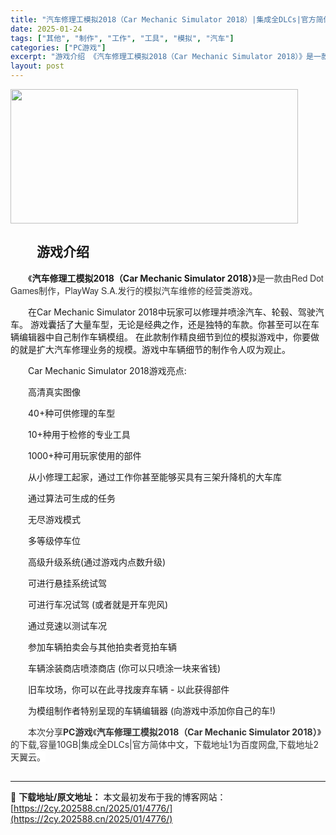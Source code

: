 ```yaml
---
title: "汽车修理工模拟2018（Car Mechanic Simulator 2018）|集成全DLCs|官方简体中文|百度网盘/天翼云"
date: 2025-01-24
tags: ["其他", "制作", "工作", "工具", "模拟", "汽车"]
categories: ["PC游戏"]
excerpt: "游戏介绍 《汽车修理工模拟2018（Car Mechanic Simulator 2018）》是一款由Red Dot Games制作，PlayWay S.A.发行的模拟汽车维修的经营类游戏。 在Car Mechanic Simulator 2018中玩家可以修理并喷涂汽车、轮毂、驾驶汽车。 游戏囊括&hellip;"
layout: post
---
```


<img src="https://2cy.202588.cn/wp-content/uploads/2025/01/202501251734363.webp" alt="" width="460" height="215" class="aligncenter size-full wp-image-5004" />
<h2 style="white-space: normal; text-indent: 2em;">游戏介绍</h2>
<p style="white-space: normal; text-indent: 2em;"><span style="background-color: #ffffff;">《<strong>汽车修理工模拟2018（Car Mechanic Simulator 2018）</strong>》<span style="color: #333333; font-family: 'Helvetica Neue', Helvetica, Arial, 'PingFang SC', 'Hiragino Sans GB', 'Microsoft YaHei', 'WenQuanYi Micro Hei', sans-serif; text-indent: 28px; background-color: #ffffff;">是一款由Red Dot Games制作，PlayWay S.A.发行的模拟汽车维修的经营类游戏。</span></span></p>
<p style="white-space: normal; text-indent: 2em;">在Car Mechanic Simulator 2018中玩家可以修理并喷涂汽车、轮毂、驾驶汽车。 游戏囊括了大量车型，无论是经典之作，还是独特的车款。你甚至可以在车辆编辑器中自己制作车辆模组。 在此款制作精良细节到位的模拟游戏中，你要做的就是扩大汽车修理业务的规模。游戏中车辆细节的制作令人叹为观止。</p>
<p style="white-space: normal; text-indent: 2em;">Car Mechanic Simulator 2018游戏亮点:</p>
<p style="white-space: normal; text-indent: 2em;">高清真实图像</p>
<p style="white-space: normal; text-indent: 2em;">40+种可供修理的车型</p>
<p style="white-space: normal; text-indent: 2em;">10+种用于检修的专业工具</p>
<p style="white-space: normal; text-indent: 2em;">1000+种可用玩家使用的部件</p>
<p style="white-space: normal; text-indent: 2em;">从小修理工起家，通过工作你甚至能够买具有三架升降机的大车库</p>
<p style="white-space: normal; text-indent: 2em;">通过算法可生成的任务</p>
<p style="white-space: normal; text-indent: 2em;">无尽游戏模式</p>
<p style="white-space: normal; text-indent: 2em;">多等级停车位</p>
<p style="white-space: normal; text-indent: 2em;">高级升级系统(通过游戏内点数升级)</p>
<p style="white-space: normal; text-indent: 2em;">可进行悬挂系统试驾</p>
<p style="white-space: normal; text-indent: 2em;">可进行车况试驾 (或者就是开车兜风)</p>
<p style="white-space: normal; text-indent: 2em;">通过竞速以测试车况</p>
<p style="white-space: normal; text-indent: 2em;">参加车辆拍卖会与其他拍卖者竞拍车辆</p>
<p style="white-space: normal; text-indent: 2em;">车辆涂装商店喷漆商店 (你可以只喷涂一块来省钱)</p>
<p style="white-space: normal; text-indent: 2em;">旧车坟场，你可以在此寻找废弃车辆 - 以此获得部件</p>
<p style="white-space: normal; text-indent: 2em;">为模组制作者特别呈现的车辆编辑器 (向游戏中添加你自己的车!)</p>
<p style="white-space: normal; text-indent: 2em;"><span style="color: #333333; text-indent: 2em; background-color: #ffffff;">本次分享<strong>PC游戏</strong>《</span><strong style="color: #333333; text-indent: 2em; background-color: #ffffff;">汽车修理工模拟2018（Car Mechanic Simulator 2018）</strong><span style="color: #333333; text-indent: 2em; background-color: #ffffff;">》的</span><span style="color: #333333; text-indent: 2em; background-color: #ffffff;">下载,容量10GB|集成全DLCs|官方简体中文，下载地址1为百度网盘,下载地址2天翼云。</span></p>

<h2 style="white-space: normal; text-indent: 2em;"></h2>
</div>
</div>

---
📖 **下载地址/原文地址：** 本文最初发布于我的博客网站：[https://2cy.202588.cn/2025/01/4776/](https://2cy.202588.cn/2025/01/4776/)
